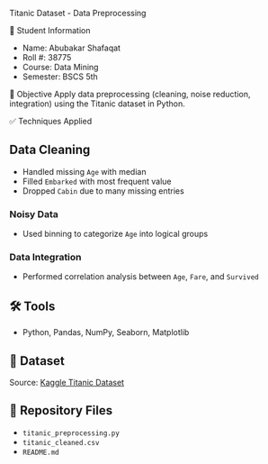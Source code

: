  Titanic Dataset - Data Preprocessing

 👤 Student Information
- Name: Abubakar Shafaqat
- Roll #: 38775
- Course: Data Mining
- Semester: BSCS 5th

🎯 Objective
Apply data preprocessing (cleaning, noise reduction, integration) using the Titanic dataset in Python.

 ✅ Techniques Applied
## Data Cleaning
- Handled missing `Age` with median
- Filled `Embarked` with most frequent value
- Dropped `Cabin` due to many missing entries

### Noisy Data
- Used binning to categorize `Age` into logical groups

### Data Integration
- Performed correlation analysis between `Age`, `Fare`, and `Survived`

## 🛠️ Tools
- Python, Pandas, NumPy, Seaborn, Matplotlib

## 📎 Dataset
Source: [Kaggle Titanic Dataset](https://www.kaggle.com/competitions/titanic/data)

## 📁 Repository Files
- `titanic_preprocessing.py`
- `titanic_cleaned.csv`
- `README.md`
